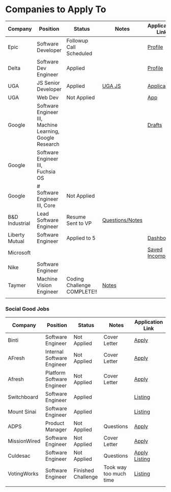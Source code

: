 # Companies to Apply To

| Company        | Position                                                 | Status                      | Notes                                                                                                             | Application Link                                                                                                           |
| -------------- | -------------------------------------------------------- | --------------------------- | ----------------------------------------------------------------------------------------------------------------- | -------------------------------------------------------------------------------------------------------------------------- |
| Epic           | Software Developer                                       | Followup Call Scheduled     |                                                                                                                   | [Profile](https://epic.avature.net/Careers/Profile)                                                                        |
| Delta          | Software Dev Engineer                                    | Applied                     |                                                                                                                   | [Profile](https://delta.avature.net/careers/Profile)                                                                       |
| UGA            | JS Senior Developer                                      | Applied                     | [UGA JS](obsidian://open?vault=Obsidian%20Vault&file=Work%2FUGA%20Javascript%20Job)                               | [Application](https://www.ugajobsearch.com/job_applications/548533/edit)                                                   |
| UGA            | Web Dev                                                  | Not Applied                 |                                                                                                                   | [App](https://careers.insightintodiversity.com/job/web-applications-developer/66015223/)                                   |
| Google         | Software Engineer III, Machine Learning, Google Research |                             |                                                                                                                   | [Drafts](https://www.google.com/about/careers/applications-a/u/3/)                                                         |
| Google         | Software Engineer III, Fuchsia OS                        |                             |                                                                                                                   |                                                                                                                            |
| Google         | # Software Engineer III, Core                            | Not Applied                 |                                                                                                                   |                                                                                                                            |
| B&D Industrial | Lead Software Engineer                                   | Resume Sent to VP           | [Questions/Notes](obsidian://open?vault=Obsidian%20Vault&file=Work%2FJob%20Search%2FB%26D%2FB%26D%20Job)          |                                                                                                                            |
| Liberty Mutual | Software Engineer                                        | Applied to 5                |                                                                                                                   | [Dashboard](https://careers-libertymutual.icims.com/jobs/dashboard)                                                        |
| Microsoft      |                                                          |                             |                                                                                                                   | [Saved](https://careers.microsoft.com/us/en/savedjobs) [Incomplete](https://recruit.microsoft.com/actioncenter/incomplete) |
| Nike           | Software Engineer                                        |                             |                                                                                                                   |                                                                                                                            |
| Taymer         | Machine Vision Engineer                                  | Coding Challenge COMPLETE!! | [Notes](obsidian://open?vault=Obsidian%20Vault&file=Work%2FJob%20Search%2FTaymer%2FCall%20with%20Patrick%20Jones) |                                                                                                                            |
|                |                                                          |                             |                                                                                                                   |                                                                                                                            |

### Social Good Jobs

| Company      | Position                   | Status             | Notes                  | Application Link                                                                                                                                                                                           |
| ------------ | -------------------------- | ------------------ | ---------------------- | ---------------------------------------------------------------------------------------------------------------------------------------------------------------------------------------------------------- |
| Binti        | Software Engineer          | Not Applied        | Cover Letter           | [Apply](https://binti.com/current-openings/?gh_jid=4022321005&gh_src=techjobsforgood)                                                                                                                      |
| AFresh       | Internal Software Engineer | Not Applied        | Cover Letter           | [Apply](https://boards.greenhouse.io/afresh/jobs/4655371004)                                                                                                                                               |
| Afresh       | Platform Software Engineer | Not Applied        | Cover Letter           | [Apply](https://boards.greenhouse.io/afresh/jobs/4083988004)                                                                                                                                               |
| Switchboard  | Software Engineer          | Applied            |                        | [Listing](https://techjobsforgood.com/jobs/15062/?ref=saved-jobs)                                                                                                                                          |
| Mount Sinai  | Software Engineer          | Applied            |                        | [Listing](https://www.linkedin.com/jobs/view/3209001298/)                                                                                                                                                  |
| ADPS         | Product Manager            | Not Applied        | Questions              | [Apply](https://jobs.lever.co/apdscorporate/b1a80e58-9e89-4080-b2b4-52fc6dbd9fc3/apply?lever-origin=applied&lever-source%5B%5D=TechJobsforGood)                                                            |
| MissionWired | Software Engineer          | Not Applied        | Cover Letter           | [Apply](https://jobs.lever.co/MissionWired/f8aebe34-5e2b-4765-be5a-49b04cf90920/apply?lever-origin=applied&lever-source%5B%5D=TechJobsforGood)                                                             |
| Culdesac     | Software Engineer          | Not Applied        | Questions              | [Apply](https://jobs.lever.co/culdesac/6253474f-d665-4085-b00d-95b1e5e1dcd0/apply?lever-origin=applied&lever-source%5B%5D=TechJobsforGood) [Listing](https://techjobsforgood.com/jobs/15017/?ref=homepage) |
| VotingWorks  | Software Engineer          | Finished Challenge | Took way too much time | [Listing](https://techjobsforgood.com/jobs/15013/?ref=saved-jobs)                                                                                                                                          |
|              |                            |                    |                        |                                                                                                                                                                                                            |
